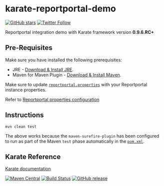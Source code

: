 # karate-reportportal-demo
[![GitHub stars](https://img.shields.io/github/stars/workwithprashant/karate-reportportal-demo?style=social&label=Star&maxAge=2592000)](https://GitHub.com/workwithprashant/karate-reportportal-demo)
[![Twitter Follow](https://img.shields.io/twitter/follow/getwithprashant?label=Follow&style=social)](https://twitter.com/getwithprashant)

Reportportal integration demo with Karate framework version **0.9.6.RC+**

## Pre-Requisites

Make sure you have installed the following prerequisites:
* JRE - [Download & Install JRE](https://www.java.com/en/download/).
* Maven for Maven Plugin - [Download & Install Maven](https://maven.apache.org/download.cgi).

Make sure to update [`reportportal.properties`](src/test/java/reportportal.properties) with your Reportportal instance properties.

Refer to [Reportportal properties configuration](https://github.com/reportportal/client-java/blob/develop/README.md#jvm-based-clients-configuration)
## Instructions

```
mvn clean test
```

The above works because the `maven-surefire-plugin` has been configured to run as part of the Maven `test` phase automatically in the [`pom.xml`](pom.xml).

## Karate Reference
[Karate documentation](https://intuit.github.io/karate/)

[![Maven Central](https://img.shields.io/maven-central/v/com.intuit.karate/karate-core.svg)](https://mvnrepository.com/artifact/com.intuit.karate/karate-core) [![Build Status](https://travis-ci.org/intuit/karate.svg?branch=master)](https://travis-ci.org/intuit/karate) [![GitHub release](https://img.shields.io/github/release/intuit/karate.svg)](https://github.com/intuit/karate/releases)
